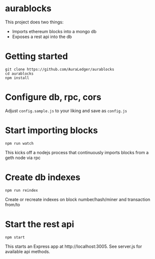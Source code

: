 # aurablocks
This project does two things:
* Imports ethereum blocks into a mongo db
* Exposes a rest api into the db

# Getting started

```
git clone https://github.com/AuraLedger/aurablocks
cd aurablocks
npm install
```

# Configure db, rpc, cors
Adjust `config.sample.js` to your liking and save as `config.js`

# Start importing blocks
`npm run watch`

This kicks off a nodejs process that continuously imports blocks from a geth node via rpc

# Create db indexes
`npm run reindex`

Create or recreate indexes on block number/hash/miner and transaction from/to

# Start the rest api
`npm start`

This starts an Express app at http://localhost:3005.
See server.js for available api methods.
